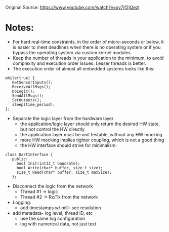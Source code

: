 Original Source: https://www.youtube.com/watch?v=xv7jf2jQezI
# Notes:
- For hard real-time constraints, in the order of micro-seconds or below, it is easier to meet deadlines when there is no operating system or if you bypass the operating system via custom kernel modules.
- Keep the number of threads in your application to the minimum, to avoid complexity and execution order issues. Lesser threads is better.
- The execution order of almost all embedded systems looks like this:
```
while(true) {
   GetSensorInputs();
   ReceiveAllMsgs();
   DoLogic();
   SendAllMsgs();
   SetOutputs();
   sleep(time_period);
};
```
- Separate the logic layer from the hardware layer
  - the application/logic layer should only return the desired HW state, but not control the HW directly
  - the application layer must be unit testable, without any HW mocking
  - more HW mocking implies tighter coupling, which is not a good thing
  - the HW interface should strive for minimalism:
```
class UartInterface {
   public:
     bool Init(int32_t baudrate);
     bool Write(char* buffer, size_t size);
     size_t Read(char* buffer, size_t maxSize);
   };
 ```
  - Disconnect the logic from the network
    - Thread #1 -> logic
    - Thread #2 -> Rx/Tx from the network
  - Logging:
    - add timestamps w/ milli-sec resolution
  - add metadata- log level, thread ID, etc
    - use the same log configuration
    - log with numerical data, not just text
